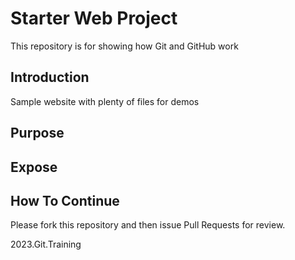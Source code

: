 # Starter Web Project

This repository is for showing how Git and GitHub work

## Introduction

Sample website with plenty of files for demos

## Purpose

## Expose

## How To Continue

Please fork this repository and then issue Pull Requests for review.

2023.Git.Training
